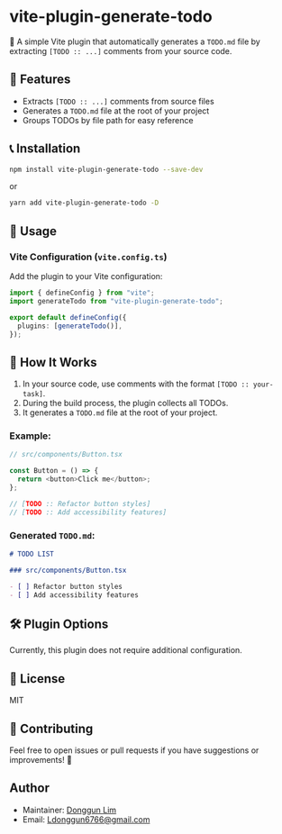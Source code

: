 # vite-plugin-generate-todo

🚀 A simple Vite plugin that automatically generates a `TODO.md` file by extracting `[TODO :: ...]` comments from your source code.

## 📌 Features

- Extracts `[TODO :: ...]` comments from source files
- Generates a `TODO.md` file at the root of your project
- Groups TODOs by file path for easy reference

## 📞 Installation

```sh
npm install vite-plugin-generate-todo --save-dev
```

or

```sh
yarn add vite-plugin-generate-todo -D
```

## 🚀 Usage

### Vite Configuration (`vite.config.ts`)

Add the plugin to your Vite configuration:

```ts
import { defineConfig } from "vite";
import generateTodo from "vite-plugin-generate-todo";

export default defineConfig({
  plugins: [generateTodo()],
});
```

## 📝 How It Works

1. In your source code, use comments with the format `[TODO :: your-task]`.
2. During the build process, the plugin collects all TODOs.
3. It generates a `TODO.md` file at the root of your project.

### Example:

```ts
// src/components/Button.tsx

const Button = () => {
  return <button>Click me</button>;
};

// [TODO :: Refactor button styles]
// [TODO :: Add accessibility features]
```

###

### Generated `TODO.md`:

```md
# TODO LIST

### src/components/Button.tsx

- [ ] Refactor button styles
- [ ] Add accessibility features
```

## 🛠️ Plugin Options

Currently, this plugin does not require additional configuration.

## 💜 License

MIT

## 📩 Contributing

Feel free to open issues or pull requests if you have suggestions or improvements! 🚀

## Author

- Maintainer: [Donggun Lim](https://github.com/DonggunLim)
- Email: Ldonggun6766@gmail.com
